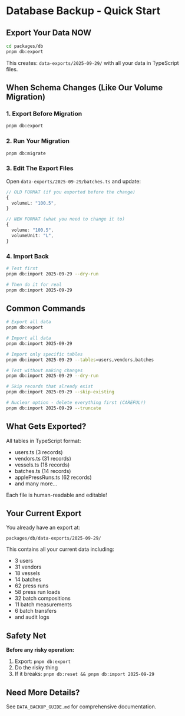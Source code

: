 # Database Backup - Quick Start

## Export Your Data NOW

```bash
cd packages/db
pnpm db:export
```

This creates: `data-exports/2025-09-29/` with all your data in TypeScript files.

## When Schema Changes (Like Our Volume Migration)

### 1. Export Before Migration
```bash
pnpm db:export
```

### 2. Run Your Migration
```bash
pnpm db:migrate
```

### 3. Edit The Export Files

Open `data-exports/2025-09-29/batches.ts` and update:

```typescript
// OLD FORMAT (if you exported before the change)
{
  volumeL: "100.5",
}

// NEW FORMAT (what you need to change it to)
{
  volume: "100.5",
  volumeUnit: "L",
}
```

### 4. Import Back
```bash
# Test first
pnpm db:import 2025-09-29 --dry-run

# Then do it for real
pnpm db:import 2025-09-29
```

## Common Commands

```bash
# Export all data
pnpm db:export

# Import all data
pnpm db:import 2025-09-29

# Import only specific tables
pnpm db:import 2025-09-29 --tables=users,vendors,batches

# Test without making changes
pnpm db:import 2025-09-29 --dry-run

# Skip records that already exist
pnpm db:import 2025-09-29 --skip-existing

# Nuclear option - delete everything first (CAREFUL!)
pnpm db:import 2025-09-29 --truncate
```

## What Gets Exported?

All tables in TypeScript format:
- users.ts (3 records)
- vendors.ts (31 records)
- vessels.ts (18 records)
- batches.ts (14 records)
- applePressRuns.ts (62 records)
- and many more...

Each file is human-readable and editable!

## Your Current Export

You already have an export at:
```
packages/db/data-exports/2025-09-29/
```

This contains all your current data including:
- 3 users
- 31 vendors
- 18 vessels
- 14 batches
- 62 press runs
- 58 press run loads
- 32 batch compositions
- 11 batch measurements
- 6 batch transfers
- and audit logs

## Safety Net

**Before any risky operation:**
1. Export: `pnpm db:export`
2. Do the risky thing
3. If it breaks: `pnpm db:reset && pnpm db:import 2025-09-29`

## Need More Details?

See `DATA_BACKUP_GUIDE.md` for comprehensive documentation.